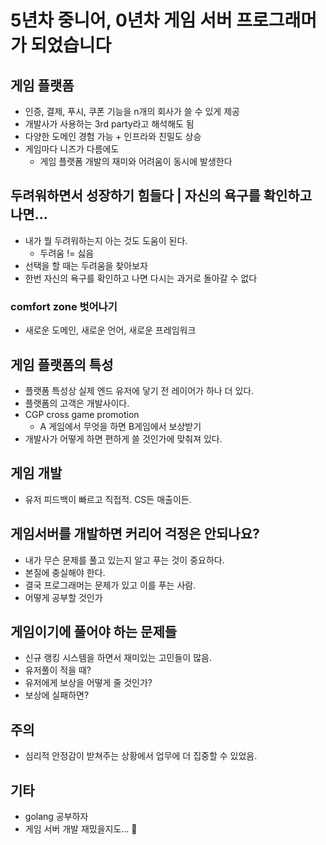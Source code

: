 # 5년차 중니어, 0년차 게임 서버 프로그래머가 되었습니다
## 게임 플랫폼
- 인증, 결제, 푸시, 쿠폰 기능을 n개의 회사가 쓸 수 있게 제공
- 개발사가 사용하는 3rd party라고 해석해도 됨
- 다양한 도메인 경험 가능 + 인프라와 친밀도 상승
- 게임마다 니즈가 다름에도
	- 게임 플랫폼 개발의 재미와 어려움이 동시에 발생한다
## 두려워하면서 성장하기 힘들다 | 자신의 욕구를 확인하고 나면...
- 내가 뭘 두려워하는지 아는 것도 도움이 된다.
	- 두려움 != 싫음
- 선택을 할 때는 두려움을 찾아보자
- 한번 자신의 욕구를 확인하고 나면 다시는 과거로 돌아갈 수 없다

### comfort zone 벗어나기
- 새로운 도메인, 새로운 언어, 새로운 프레임워크

## 게임 플랫폼의 특성
- 플랫폼 특성상 실제 엔드 유저에 닿기 전 레이어가 하나 더 있다.
- 플랫폼의 고객은 개발사이다.
- CGP cross game promotion
	- A 게임에서 무엇을 하면 B게임에서 보상받기
- 개발사가 어떻게 하면 편하게 쓸 것인가에 맞춰져 있다.

## 게임 개발
- 유저 피드백이 빠르고 직접적. CS든 매출이든.

## 게임서버를 개발하면 커리어 걱정은 안되나요?
- 내가 무슨 문제를 풀고 있는지 알고 푸는 것이 중요하다.
- 본질에 충실해야 한다.
- 결국 프로그래머는 문제가 있고 이를 푸는 사람.
- 어떻게 공부할 것인가

## 게임이기에 풀어야 하는 문제들
- 신규 랭킹 시스템을 하면서 재미있는 고민들이 많음.
- 유저풀이 적을 때?
- 유저에게 보상을 어떻게 줄 것인가?
- 보상에 실패하면?

## 주의
- 심리적 안정감이 받쳐주는 상황에서 업무에 더 집중할 수 있었음.


## 기타
- golang 공부하자
- 게임 서버 개발 재밌을지도... 👀